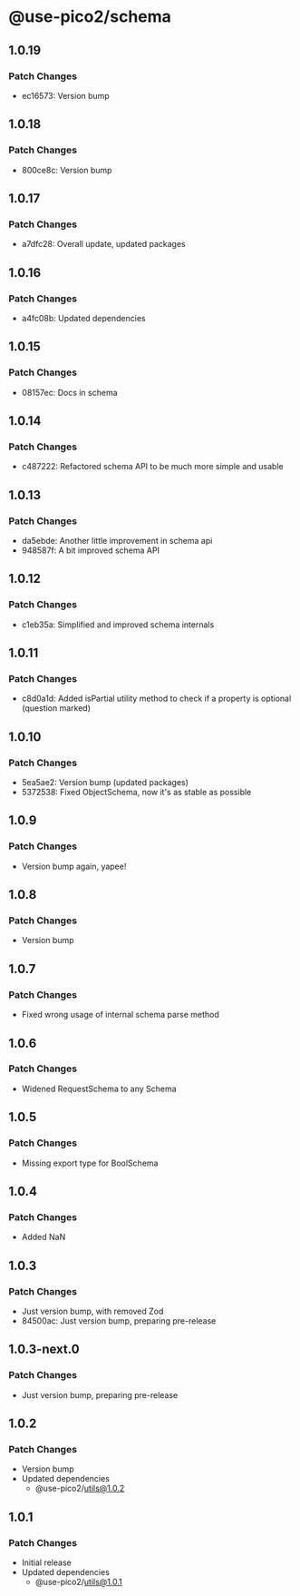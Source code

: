 # @use-pico2/schema

## 1.0.19

### Patch Changes

- ec16573: Version bump

## 1.0.18

### Patch Changes

- 800ce8c: Version bump

## 1.0.17

### Patch Changes

- a7dfc28: Overall update, updated packages

## 1.0.16

### Patch Changes

- a4fc08b: Updated dependencies

## 1.0.15

### Patch Changes

- 08157ec: Docs in schema

## 1.0.14

### Patch Changes

- c487222: Refactored schema API to be much more simple and usable

## 1.0.13

### Patch Changes

- da5ebde: Another little improvement in schema api
- 948587f: A bit improved schema API

## 1.0.12

### Patch Changes

- c1eb35a: Simplified and improved schema internals

## 1.0.11

### Patch Changes

- c8d0a1d: Added isPartial utility method to check if a property is optional (question marked)

## 1.0.10

### Patch Changes

- 5ea5ae2: Version bump (updated packages)
- 5372538: Fixed ObjectSchema, now it's as stable as possible

## 1.0.9

### Patch Changes

- Version bump again, yapee!

## 1.0.8

### Patch Changes

- Version bump

## 1.0.7

### Patch Changes

- Fixed wrong usage of internal schema parse method

## 1.0.6

### Patch Changes

- Widened RequestSchema to any Schema

## 1.0.5

### Patch Changes

- Missing export type for BoolSchema

## 1.0.4

### Patch Changes

- Added NaN

## 1.0.3

### Patch Changes

- Just version bump, with removed Zod
- 84500ac: Just version bump, preparing pre-release

## 1.0.3-next.0

### Patch Changes

- Just version bump, preparing pre-release

## 1.0.2

### Patch Changes

- Version bump
- Updated dependencies
    - @use-pico2/utils@1.0.2

## 1.0.1

### Patch Changes

- Initial release
- Updated dependencies
    - @use-pico2/utils@1.0.1
